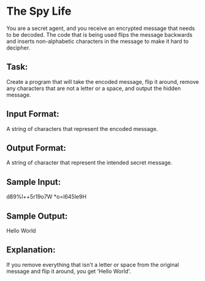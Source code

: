 # The Spy Life  

You are a secret agent, and you receive an encrypted message that needs to be decoded. The code that is being used flips the message backwards and inserts non-alphabetic characters in the message to make it hard to decipher.

## Task: 
Create a program that will take the encoded message, flip it around, remove any characters that are not a letter or a space, and output the hidden message.

## Input Format:  
A string of characters that represent the encoded message.

## Output Format: 
A string of character that represent the intended secret message.

## Sample Input: 
d89%l++5r19o7W *o=l645le9H

## Sample Output: 
Hello World

## Explanation: 
If you remove everything that isn't a letter or space from the original message and flip it around, you get 'Hello World'.
